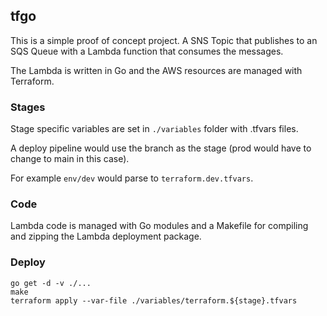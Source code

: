 
## tfgo
This is a simple proof of concept project. A SNS Topic that publishes to an SQS Queue with a Lambda function that consumes the messages.

The Lambda is written in Go and the AWS resources are managed with Terraform.

### Stages

Stage specific variables are set in `./variables` folder with .tfvars files.

A deploy pipeline would use the branch as the stage (prod would have to change to main in this case).

For example `env/dev` would parse to `terraform.dev.tfvars`.

### Code

Lambda code is managed with Go modules and a Makefile for compiling and zipping the Lambda deployment package.

### Deploy
```
go get -d -v ./...
make
terraform apply --var-file ./variables/terraform.${stage}.tfvars
```